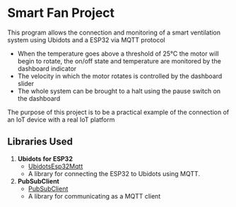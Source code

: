 # Smart Fan Project

This program allows the connection and monitoring of a smart ventilation system using Ubidots and a ESP32 via MQTT protocol
 *   When the temperature goes above a threshold of 25°C the motor will begin to rotate, the on/off state and temperature are monitored by the dashboard indicator
 *   The velocity in which the motor rotates is controlled by the dashboard slider 
 *   The whole system can be brought to a halt using the pause switch on the dashboard

 The purpose of this project is to be a practical example of the connection of an IoT device with a real IoT platform

## Libraries Used

1. **Ubidots for ESP32**
   - [UbidotsEsp32Mqtt](https://github.com/ubidots/esp32-mqtt)
   - A library for connecting the ESP32 to Ubidots using MQTT.
1. **PubSubClient**
   - [PubSubClient](https://github.com/knolleary/pubsubclient)
   - A library for communicating as a MQTT client
